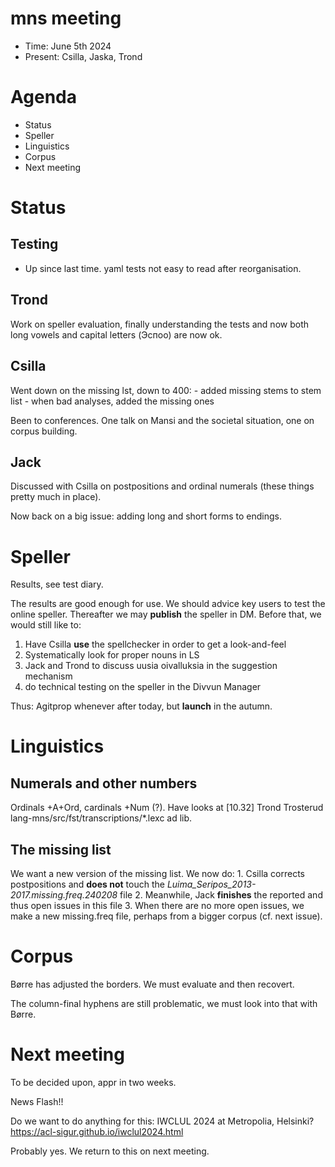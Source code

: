 mns meeting
===========

- Time: June 5th 2024
- Present: Csilla, Jaska, Trond


# Agenda
- Status
- Speller
- Linguistics
- Corpus
- Next meeting


# Status
## Testing
- Up since last time. yaml tests not easy to read after reorganisation.

## Trond
Work on speller evaluation, finally understanding the tests and now both long vowels and capital letters (Эспоо) are now ok.

## Csilla
Went down on the missing lst, down to 400:
    - added missing stems to stem list
    - when bad analyses, added the missing ones

Been to conferences. One talk on Mansi and the societal situation, one on corpus building.

## Jack
Discussed with Csilla on postpositions and ordinal numerals (these things pretty much in place).

Now back on a big issue: adding long and short forms to endings.

# Speller

Results, see test diary.

The results are good enough for use. We should advice key users to test the online speller. Thereafter we may **publish** the speller in DM. Before that, we would still like to:

1. Have Csilla **use** the spellchecker in order to get a look-and-feel
2. Systematically look for proper nouns in LS
3. Jack and Trond to discuss uusia oivalluksia in the suggestion mechanism
4. do technical testing on the speller in the Divvun Manager

Thus: Agitprop whenever after today, but **launch** in the autumn.

# Linguistics
## Numerals and other numbers
Ordinals +A+Ord, cardinals +Num (?). Have looks at 
[10.32] Trond Trosterud
lang-mns/src/fst/transcriptions/*.lexc ad lib.


## The missing list

We want a new version of the missing list. We now do:
    1. Csilla corrects postpositions and **does not** touch the *Luima_Seripos_2013-2017.missing.freq.240208* file
    2. Meanwhile, Jack **finishes** the reported and thus open issues in this file
    3. When there are no more open issues, we make a new missing.freq file, perhaps from a bigger corpus (cf. next issue).

# Corpus

Børre has adjusted the borders. We must evaluate and then recovert.

The column-final hyphens are still problematic, we must look into that with Børre.


# Next meeting

To be decided upon, appr in two weeks.


News Flash!!

Do we want to do anything for this: IWCLUL 2024 at Metropolia, Helsinki?
    https://acl-sigur.github.io/iwclul2024.html

Probably yes. We return to this on next meeting.
